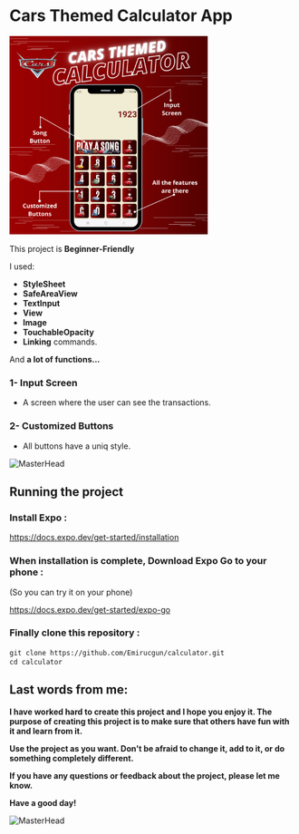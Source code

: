 # Cars Themed Calculator App
<img src="assets/README.png" alt="alt text" width="350" height="350">

This project is **Beginner-Friendly**

I used:
- **StyleSheet**
- **SafeAreaView**
- **TextInput**
- **View**
- **Image**
- **TouchableOpacity**
- **Linking** commands.

And **a lot of functions...**

### 1- Input Screen

* A screen where the user can see the transactions.


### 2- Customized Buttons
* All buttons have a uniq style.

![MasterHead](https://media4.giphy.com/media/UAJ8hfQ1v6xGM/giphy.gif?cid=ecf05e47bsna3fz0ha3dfrxgz77jdba5xj3wiun2brs017vn&ep=v1_gifs_search&rid=giphy.gif&ct=g)

## Running the project

### Install Expo :
https://docs.expo.dev/get-started/installation

### When installation is complete, Download Expo Go to your phone :
(So you can try it on your phone)

https://docs.expo.dev/get-started/expo-go

### Finally clone this repository :

```
git clone https://github.com/Emirucgun/calculator.git
cd calculator
```


## Last words from me:

**I have worked hard to create this project and I hope you enjoy it. The purpose of creating this project is to make sure that others have fun with it and learn from it.**

**Use the project as you want. Don't be afraid to change it, add to it, or do something completely different.**

**If you have any questions or feedback about the project, please let me know.**

**Have a good day!**

![MasterHead](https://media3.giphy.com/media/4HJlIUdZMdGFO/giphy.gif?cid=ecf05e47jpwyze4wgit4mwbevumgbjv7c1lkaimfzglfhk7d&ep=v1_gifs_related&rid=giphy.gif&ct=g)
